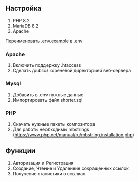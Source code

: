 
## Настройка

1) PHP 8.2
2) MariaDB 8.2
3) Apache

Переименовать .env.example в .env

### Apache
1) Включить поддержку .htaccess
2) Сделать /public/ кореневой директорией веб-сервера

### Mysql
1) Добавить в .env нужные данные
2) Импортировать файл shorter.sql

### PHP
1) Скачать нужные пакеты композитора
2) Для работы необходимы mbstrings (https://www.php.net/manual/ru/mbstring.installation.php)

## Функции

1) Авторизация и Регистрация
2) Создание, Чтение и Удаленеие сокращенных ссылок
3) Получение статистики о ссылках